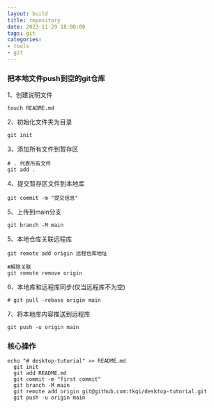 ```yaml
---
layout: build
title: repository
date: 2023-11-29 18:00:00
tags: git
categories: 
- tools
- git 
---
```


### 把本地文件push到空的git仓库

1、创建说明文件

```shell
touch README.md
```

2、初始化文件夹为目录

```shell
git init
```

3、添加所有文件到暂存区

```shell
# . 代表所有文件
git add .
```

4、提交暂存区文件到本地库

```shell
git commit -m "提交信息"
```

5、上传到main分支
```shell
git branch -M main
```

5、本地仓库关联远程库

```shell
git remote add origin 远程仓库地址

#解除关联
git remote remove origin
```

6、本地库和远程库同步(仅当远程库不为空)

```shell
# git pull -rebase origin main
```

7、将本地库内容推送到远程库

```shell
git push -u origin main
```

### 核心操作
```shell
echo "# desktop-tutorial" >> README.md
  git init
  git add README.md
  git commit -m "first commit"
  git branch -M main
  git remote add origin git@github.com:tkqi/desktop-tutorial.git
  git push -u origin main
```